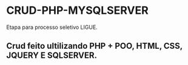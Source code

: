 # CRUD-PHP-MYSQLSERVER

Etapa para processo seletivo LIGUE.

## Crud feito ultilizando PHP + POO, HTML, CSS, JQUERY E SQLSERVER.
